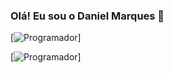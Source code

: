 ### Olá! Eu sou o Daniel Marques 👋


[![Programador](https://img.shields.io/badge/HTML-239120?style=for-the-badge&logo=html5&logoColor=white)]

[![Programador](https://img.shields.io/badge/JavaScript-F7DF1E?style=for-the-badge&logo=javascript&logoColor=black)]
